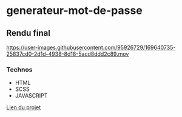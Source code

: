 # generateur-mot-de-passe

## Rendu final 

https://user-images.githubusercontent.com/95926729/169640735-25837cd0-2d1d-4938-8d18-5acd8ddd2c89.mov


### Technos

- HTML 
- SCSS
- JAVASCRIPT

[Lien du projet](https://derejeg.promo-106.codeur.online/generateur-mot-de-passe/)
